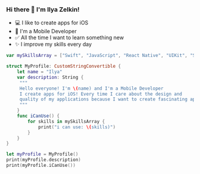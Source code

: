### Hi there 👋 I'm Ilya Zelkin!

- 💻 I like to create apps for iOS
- 📱 I'm a Mobile Developer
- ✅ All the time I want to learn something new
- ✨ I improve my skills every day


```Swift 
var mySkillsArray = ["Swift", "JavaScript", "React Native", "UIKit", "SwiftUI", "MVC", "MVP", "MVVM", "Work With APIs", "ARKit", "CoreML", "MapKit", "CoreData", "CocoaPods", "HIG", "Firebase", "Git", "Figma"]

struct MyProfile: CustomStringConvertible {
    let name = "Ilya"
    var description: String {
     """
     Hello everyone! I'm \(name) and I'm a Mobile Developer
     I create apps for iOS! Every time I care about the design and
     quality of my applications because I want to create fascinating apps!
     """
    }
    func iCanUse() {
        for skills in mySkillsArray {
            print("i can use: \(skills)")
        }
    }
}

let myProfile = MyProfile()
print(myProfile.description)
print(myProfile.iCanUse())
